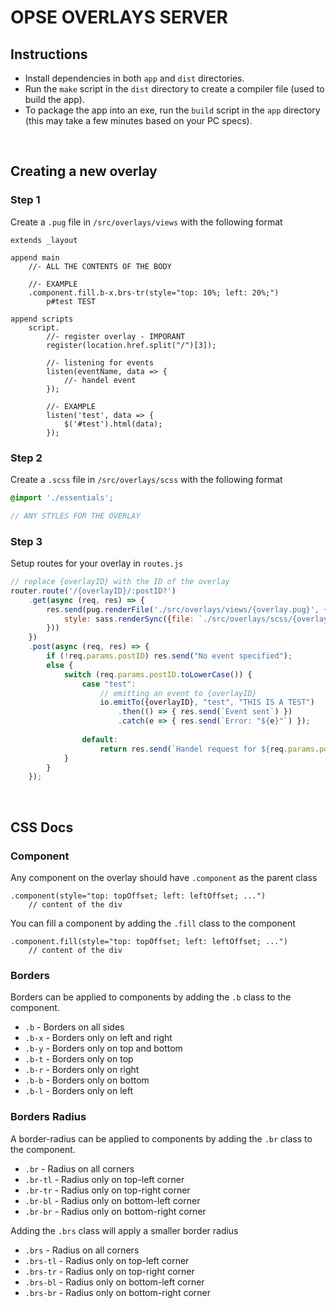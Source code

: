# OPSE OVERLAYS SERVER

## Instructions

* Install dependencies in both `app` and `dist` directories.
* Run the `make` script in the `dist` directory to create a compiler file (used to build the app).
* To package the app into an exe, run the `build` script in the `app` directory (this may take a few minutes based on your PC specs).

<br>

## Creating a new overlay

### Step 1

Create a `.pug` file in `/src/overlays/views` with the following format

```pug
extends _layout

append main
    //- ALL THE CONTENTS OF THE BODY

    //- EXAMPLE
    .component.fill.b-x.brs-tr(style="top: 10%; left: 20%;")
        p#test TEST

append scripts
    script.
        //- register overlay - IMPORANT
        register(location.href.split("/")[3]);

        //- listening for events
        listen(eventName, data => {
            //- handel event
        });

        //- EXAMPLE
        listen('test', data => {
            $('#test').html(data);
        });
```

### Step 2

Create a `.scss` file in `/src/overlays/scss` with the following format

```scss
@import './essentials';

// ANY STYLES FOR THE OVERLAY
```

### Step 3

Setup routes for your overlay in `routes.js`

```js
// replace {overlayID} with the ID of the overlay
router.route('/{overlayID}/:postID?')
    .get(async (req, res) => {
        res.send(pug.renderFile('./src/overlays/views/{overlay.pug}', {
            style: sass.renderSync({file: `./src/overlays/scss/{overlay.scss}`}).css.toString(),
        }))
    })
    .post(async (req, res) => {
        if (!req.params.postID) res.send("No event specified");
        else {
            switch (req.params.postID.toLowerCase()) {
                case "test":
                    // emitting an event to {overlayID}
                    io.emitTo({overlayID}, "test", "THIS IS A TEST")
                        .then(() => { res.send(`Event sent`) })
                        .catch(e => { res.send(`Error: "${e}"`) });
            
                default:
                    return res.send(`Handel request for ${req.params.postID}`);
            }
        }
    });
```

<br>

## CSS Docs

### Component

Any component on the overlay should have `.component` as the parent class

```pug
.component(style="top: topOffset; left: leftOffset; ...")
    // content of the div
```

You can fill a component by adding the `.fill` class to the component

```pug
.component.fill(style="top: topOffset; left: leftOffset; ...")
    // content of the div
```

### Borders

Borders can be applied to components by adding the `.b` class to the component.

* `.b` - Borders on all sides
* `.b-x` - Borders only on left and right
* `.b-y` - Borders only on top and bottom
* `.b-t` - Borders only on top
* `.b-r` - Borders only on right
* `.b-b` - Borders only on bottom
* `.b-l` - Borders only on left

### Borders Radius

A border-radius can be applied to components by adding the `.br` class to the component.

* `.br` - Radius on all corners
* `.br-tl` - Radius only on top-left corner
* `.br-tr` - Radius only on top-right corner
* `.br-bl` - Radius only on bottom-left corner
* `.br-br` - Radius only on bottom-right corner

Adding the `.brs` class will apply a smaller border radius

* `.brs` - Radius on all corners
* `.brs-tl` - Radius only on top-left corner
* `.brs-tr` - Radius only on top-right corner
* `.brs-bl` - Radius only on bottom-left corner
* `.brs-br` - Radius only on bottom-right corner
